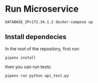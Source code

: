 # Run Microservice

	DATABASE_IP=172.34.1.2 docker-compose up

## Install dependecies

In the root of the repository, first run:

	pipenv install
	
then you can run tests:

	pipenv run python api_test.py


